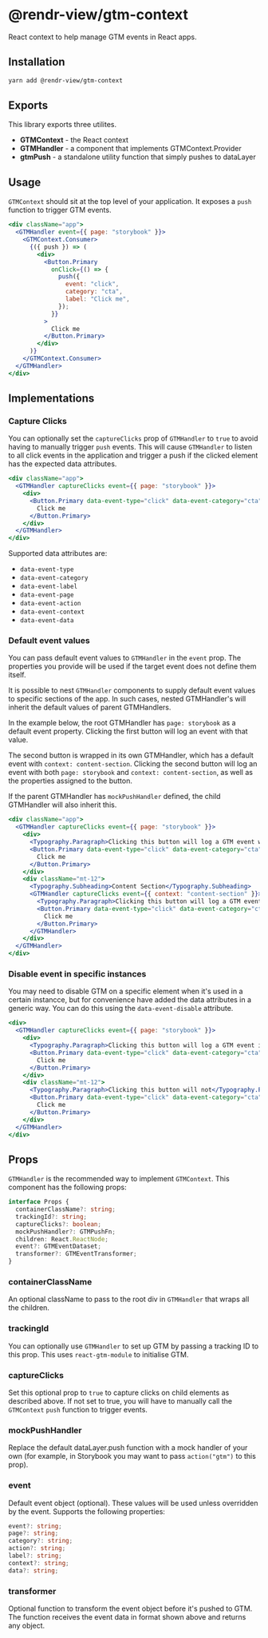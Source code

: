 # @rendr-view/gtm-context

React context to help manage GTM events in React apps.

## Installation

```sh
yarn add @rendr-view/gtm-context
```

## Exports

This library exports three utilites.

- **GTMContext** - the React context
- **GTMHandler** - a component that implements GTMContext.Provider
- **gtmPush** - a standalone utility function that simply pushes to dataLayer

## Usage

`GTMContext` should sit at the top level of your application. It exposes a `push` function to trigger GTM events.

```jsx
<div className="app">
  <GTMHandler event={{ page: "storybook" }}>
    <GTMContext.Consumer>
      {({ push }) => (
        <div>
          <Button.Primary
            onClick={() => {
              push({
                event: "click",
                category: "cta",
                label: "Click me",
              });
            }}
          >
            Click me
          </Button.Primary>
        </div>
      )}
    </GTMContext.Consumer>
  </GTMHandler>
</div>
```

## Implementations

### Capture Clicks

You can optionally set the `captureClicks` prop of `GTMHandler` to `true` to avoid having to manually trigger `push` events. This will cause `GTMHandler` to listen to all click events in the application and trigger a push if the clicked element has the expected data attributes.

```jsx
<div className="app">
  <GTMHandler captureClicks event={{ page: "storybook" }}>
    <div>
      <Button.Primary data-event-type="click" data-event-category="cta" data-event-label="Click me">
        Click me
      </Button.Primary>
    </div>
  </GTMHandler>
</div>
```

Supported data attributes are:

- `data-event-type`
- `data-event-category`
- `data-event-label`
- `data-event-page`
- `data-event-action`
- `data-event-context`
- `data-event-data`

### Default event values

You can pass default event values to `GTMHandler` in the `event` prop. The properties you provide will be used if the target event does not define them itself.

It is possible to nest `GTMHandler` components to supply default event values to specific sections of the app. In such cases, nested GTMHandler's will inherit the default values of parent GTMHandlers.

In the example below, the root GTMHandler has `page: storybook` as a default event property. Clicking the first button will log an event with that value.

The second button is wrapped in its own GTMHandler, which has a default event with `context: content-section`. Clicking the second button will log an event with both `page: storybook` and `context: content-section`, as well as the properties assigned to the button.

If the parent GTMHandler has `mockPushHandler` defined, the child GTMHandler will also inherit this.

```jsx
<div className="app">
  <GTMHandler captureClicks event={{ page: "storybook" }}>
    <div>
      <Typography.Paragraph>Clicking this button will log a GTM event with `page: "storybook"`</Typography.Paragraph>
      <Button.Primary data-event-type="click" data-event-category="cta" data-event-label="Click me">
        Click me
      </Button.Primary>
    </div>
    <div className="mt-12">
      <Typography.Subheading>Content Section</Typography.Subheading>
      <GTMHandler captureClicks event={{ context: "content-section" }}>
        <Typography.Paragraph>Clicking this button will log a GTM event with `page: "storybook"` AND `context: "content-section"`</Typography.Paragraph>
        <Button.Primary data-event-type="click" data-event-category="cta" data-event-label="Click me">
          Click me
        </Button.Primary>
      </GTMHandler>
    </div>
  </GTMHandler>
</div>
```

### Disable event in specific instances

You may need to disable GTM on a specific element when it's used in a certain instancce, but for convenience have added the data attributes in a generic way. You can do this using the `data-event-disable` attribute.

```jsx
<div>
  <GTMHandler captureClicks event={{ page: "storybook" }}>
    <div>
      <Typography.Paragraph>Clicking this button will log a GTM event in the actions tab</Typography.Paragraph>
      <Button.Primary data-event-type="click" data-event-category="cta" data-event-label="Click me">
        Click me
      </Button.Primary>
    </div>
    <div className="mt-12">
      <Typography.Paragraph>Clicking this button will not</Typography.Paragraph>
      <Button.Primary data-event-type="click" data-event-category="cta" data-event-label="Click me" data-event-disable>
        Click me
      </Button.Primary>
    </div>
  </GTMHandler>
</div>
```

## Props

`GTMHandler` is the recommended way to implement `GTMContext`. This component has the following props:

```ts
interface Props {
  containerClassName?: string;
  trackingId?: string;
  captureClicks?: boolean;
  mockPushHandler?: GTMPushFn;
  children: React.ReactNode;
  event?: GTMEventDataset;
  transformer?: GTMEventTransformer;
}
```

### containerClassName

An optional className to pass to the root div in `GTMHandler` that wraps all the children.

### trackingId

You can optionally use `GTMHandler` to set up GTM by passing a tracking ID to this prop. This uses `react-gtm-module` to initialise GTM.

### captureClicks

Set this optional prop to `true` to capture clicks on child elements as described above. If not set to true, you will have to manually call the `GTMContext` `push` function to trigger events.

### mockPushHandler

Replace the default dataLayer.push function with a mock handler of your own (for example, in Storybook you may want to pass `action("gtm")` to this prop).

### event

Default event object (optional). These values will be used unless overridden by the event. Supports the following properties:

```ts
event?: string;
page?: string;
category?: string;
action?: string;
label?: string;
context?: string;
data?: string;
```

### transformer

Optional function to transform the event object before it's pushed to GTM. The function receives the event data in format shown above and returns any object.
